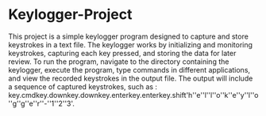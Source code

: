 # Keylogger-Project

This project is a simple keylogger program designed to capture and store keystrokes in a text file. The keylogger works by initializing and monitoring keystrokes, capturing each key pressed, and storing the data for later review. To run the program, navigate to the directory containing the keylogger, execute the program, type commands in different applications, and view the recorded keystrokes in the output file. The output will include a sequence of captured keystrokes, such as : key.cmdkey.downkey.downkey.enterkey.enterkey.shift'h''e''l''l''o''k''e''y''l''o''g''g''e''r''-''1''2''3'.
